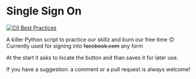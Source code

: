 # Single Sign On
[![CII Best Practices](https://bestpractices.coreinfrastructure.org/projects/1555/badge)](https://bestpractices.coreinfrastructure.org/projects/1555)

A killer Python script to practice our skillz and burn our free time 🙃
Currently used for signing into ~~facebook.com~~ any form

At the start it asks to locate the button and than saves it for later use.

If you have a suggestion: a comment or a pull request is always welcome!
